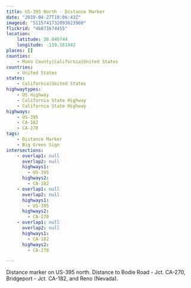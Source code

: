 ```yaml
---
title: US-395 North - Distance Marker
date: "2019-04-27T10:06:43Z"
imageid: "5115741732093623960"
flickrid: "46871674455"
location:
    latitude: 38.045744
    longitude: -119.161042
places: []
counties:
    - Mono County|California|United States
countries:
    - United States
states:
    - California|United States
highwaytypes:
    - US Highway
    - California State Highway
    - California State Highway
highways:
    - US-395
    - CA-182
    - CA-270
tags:
    - Distance Marker
    - Big Green Sign
intersections:
    - overlap1: null
      overlap2: null
      highways1:
        - US-395
      highways2:
        - CA-182
    - overlap1: null
      overlap2: null
      highways1:
        - US-395
      highways2:
        - CA-270
    - overlap1: null
      overlap2: null
      highways1:
        - CA-182
      highways2:
        - CA-270

---
```

Distance marker on US-395 north.  Distance to Bodie Road - Jct. CA-270, Bridgeport - Jct. CA-182, and Reno (Nevada).